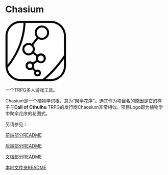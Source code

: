 # Chasium

![](./docs/images/WhiteBg.png)

一个TRPG多人游戏工具。

Chasium是一个植物学词根，意为“聚伞花序”。选其作为项目名的原因是它的样子与**Call of Cthulhu** TRPG的发行商Chaosium非常相似。项目Logo即为植物学中聚伞花序的花图式。

另请参见：

[前端部分README](./frontend/README.md)

[后端部分README](./backend/README.md)

[文档部分README](./docs/README.md)

[本地文件夹README](./local/README.md)